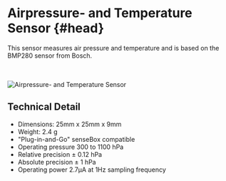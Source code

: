 # Airpressure- and Temperature Sensor {#head}
<div class="description">This sensor measures air pressure and temperature and is based on the BMP280 sensor from Bosch. </div>

<div class="line">
    <br>
    <br>
</div>

![Airpressure- and Temperature Sensor](../../../../pictures/bmp%20top.png)

## Technical Detail

* Dimensions: 25mm x 25mm x 9mm
* Weight: 2.4 g
* "Plug-in-and-Go" senseBox compatible
* Operating pressure 300 to 1100 hPa
* Relative precision ± 0.12 hPa
* Absolute precision ± 1 hPa
* Operating power 2.7μA at 1Hz sampling frequency
